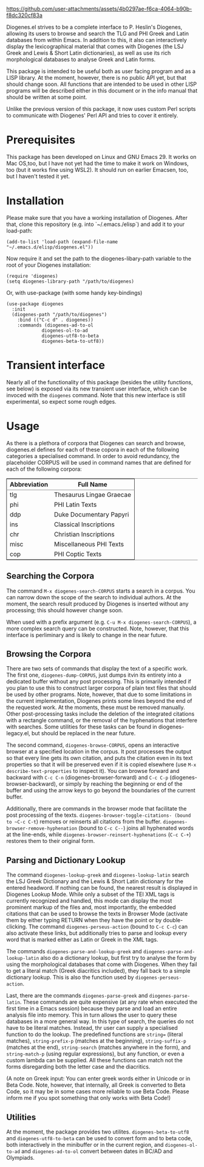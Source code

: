 https://github.com/user-attachments/assets/4b0297ae-f6ca-4064-b90b-f8dc320cf83a

Diogenes.el strives to be a complete interface to P. Heslin's
Diogenes, allowing its users to browse and search the TLG and PHI
Greek and Latin databases from within Emacs. In addition to this, it
also can interactively display the lexicographical material that comes
with Diogenes (the LSJ Greek and Lewis & Short Latin dictionaries), as
well as use its rich morphological databases to analyse Greek and
Latin forms.

This package is intended to be useful both as user facing program and
as a LISP library. At the moment, however, there is no public API yet,
but that should change soon. All functions that are intended to be
used in other LISP programs will be described either in this document
or in the info manual that should be written at some point.

Unlike the previous version of this package, it now uses custom Perl
scripts to communicate with Diogenes' Perl API and tries to cover it
entirely.


# Prerequisites

This package has been developed on Linux and GNU Emacs 29. It works on
Mac OS,too, but I have not yet had the time to make it work on
Windows, too (but it works fine using WSL2). It should run on earlier
Emacsen, too, but I haven't tested it yet.


# Installation

Please make sure that you have a working installation of Diogenes.
After that, clone this repository (e.g. into \`~/.emacs./elisp\`) and
add it to your load-path:

    (add-to-list 'load-path (expand-file-name "~/.emacs.d/elisp/diogenes.el"))

Now require it and set the path to the diogenes-libary-path variable
to the root of your Diogenes installation:

    (require 'diogenes)
    (setq diogenes-library-path "/path/to/diogenes)

Or, with use-package (with some handy key-bindings)

    (use-package diogenes
      :init
      (diogenes-path "/path/to/diogenes")
        :bind (("C-c d" . diogenes))
        :commands (diogenes-ad-to-ol
                 diogenes-ol-to-ad
                 diogenes-utf8-to-beta
                 diogenes-beta-to-utf8))


# Transient interface

Nearly all of the functionality of this package (besides the utility
functions, see below) is exposed via its new transient user interface,
which can be invoced with the `diogenes` command. Note that this new
interface is still experimental, so expect some rough edges.


# Usage

As there is a plethora of corpora that Diogenes can search and browse,
diogenes.el defines for each of these copora in each of the following
categories a specialised command. In order to avoid redundancy, the
placeholder CORPUS will be used in command names that are defined for
each of the following corpora:

<table border="2" cellspacing="0" cellpadding="6" rules="groups" frame="hsides">


<colgroup>
<col  class="org-left" />

<col  class="org-left" />
</colgroup>
<thead>
<tr>
<th scope="col" class="org-left">Abbreviation</th>
<th scope="col" class="org-left">Full Name</th>
</tr>
</thead>

<tbody>
<tr>
<td class="org-left">tlg</td>
<td class="org-left">Thesaurus Lingae Graecae</td>
</tr>


<tr>
<td class="org-left">phi</td>
<td class="org-left">PHI Latin Texts</td>
</tr>


<tr>
<td class="org-left">ddp</td>
<td class="org-left">Duke Documentary Papyri</td>
</tr>


<tr>
<td class="org-left">ins</td>
<td class="org-left">Classical Inscriptions</td>
</tr>


<tr>
<td class="org-left">chr</td>
<td class="org-left">Christian Inscriptions</td>
</tr>


<tr>
<td class="org-left">misc</td>
<td class="org-left">Miscellaneous PHI Texts</td>
</tr>


<tr>
<td class="org-left">cop</td>
<td class="org-left">PHI Coptic Texts</td>
</tr>
</tbody>
</table>


## Searching the Corpora

The command `M-x diogenes-search-CORPUS` starts a search in a corpus.
You can narrow down the scope of the search to individual authors. At
the moment, the search result produced by Diogenes is inserted without
any processing; this should however change soon.

When used with a prefix argument (e.g. `C-u M-x
diogenes-search-CORPUS`), a more complex search query can be
constructed. Note, however, that this interface is perliminary and is
likely to change in the near future.


## Browsing the Corpora

There are two sets of commands that display the text of a specific
work. The first one, `diogenes-dump-CORPUS`, just dumps itvin its
entirety into a dedicated buffer without any post processing. This is
primarily intended if you plan to use this to construct larger corpora
of plain text files that should be used by other programs. Note,
however, that due to some limitations in the current implementation,
Diogenes prints some lines beyond the end of the requested work. At
the moments, these must be removed manually. Other post-processing
tasks include the deletion of the integrated citations with a
rectangle command, or the removal of the hyphenations that interfere
with searches. Some utilities for these tasks can be found in
diogenes-legacy.el, but should be replaced in the near future.

The second command, `diogenes-browse-CORPUS`, opens an interactive
browser at a specified location in the corpus. It post processes the
output so that every line gets its own citation, and puts the citation
even in its text properties so that it will be preserved even if it is
copied elsewhere (use `M-x describe-text-properties` to inspect it).
You can browse forward and backward with `C-c C-n`
(diogenes-browser-forward) and `C-c C-p` (diogenes-browser-backward),
or simply by reaching the beginning or end of the buffer and using the
arrow keys to go beyond the boundaries of the current buffer. 

Additionally, there are commands in the browser mode that facilitate
the post processing of the texts. `diogenes-browser-toggle-citations-
(bound to ~C-c C-t`) removes or reinserts all citations from the
buffer. `diogenes-browser-remove-hyphenation` (bound to `C-c C--`)
joins all hyphenated words at the line-ends, while
`diogenes-browser-reinsert-hyphenations` (`C-c C-+`) restores them to
their original form.


## Parsing and Dictionary Lookup

The command `diogenes-lookup-greek` and `diogenes-lookup-latin` search the
LSJ Greek Dictionary and the Lewis & Short Latin dictionary for the
entered headword. If nothing can be found, the nearest result is
displayed in Diogenes Lookup Mode. While only a subset of the TEI XML
tags is currently recognized and handled, this mode can display the
most prominent markup of the files and, most importantly, the embedded
citations that can be used to browse the texts in Browser Mode
(activate them by either typing RETURN when they have the point or by
double-clicking. The command `diogenes-perseus-action` (bound to
`C-c C-c`) can also activate these links, but additionally tries to
parse and lookup every word that is marked either as Latin or Greek in
the XML tags.

The commands `diogenes-parse-and-lookup-greek` and
`diogenes-parse-and-lookup-latin` also do a dictionary lookup, but
first try to analyse the form by using the morphological databases
that come with Diogenes. When they fail to get a literal match (Greek
diacritics included), they fall back to a simple dictionary lookup.
This is also the function used by `diogenes-perseus-action`.

Last, there are the commands `diogenes-parse-greek` and
`diogenes-parse-latin`. These commands are quite expensive (at any
rate when executed the first time in a Emacs session) because they
parse and load an entire analysis file into memory. This in turn
allows the user to query these databases in a more general way. In
this type of search, the queries do not have to be literal matches.
Instead, thr user can supply a specialised function to do the lookup.
The predefined functions are `string=` (literal matches),
`string-prefix-p` (matches at the beginning), `string-suffix-p`
(matches at the end), `string-search` (matches anywhere in the form),
and `string-match-p` (using regular expressions), but any function, or
even a custom lambda can be supplied. All these functions can match
not the forms disregarding both the letter case and the diacritics.

(A note on Greek input: You can enter greek words either in Unicode or
in Beta Code. Note, however, that internally, all Greek is converted
to Beta Code, so it may be in some cases more reliable to use Beta
Code. Please inform me if you spot something that only works with Beta
Code!)


## Utilities

At the moment, the package provides two utilites.
`diogenes-beta-to-utf8` and `diogenes-utf8-to-beta` can be used to convert
form and to beta code, both interactively in the minibuffer or in the
current region, and `diogenes-ol-to-ad` and `diogenes-ad-to-ol` convert between 
dates in BC/AD and Olympiads.

